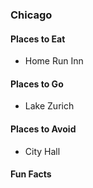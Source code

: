 ### Chicago

#### Places to Eat
- Home Run Inn

#### Places to Go
- Lake Zurich

#### Places to Avoid
- City Hall

#### Fun Facts
